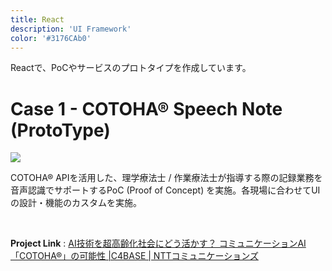 ```yaml
---
title: React
description: 'UI Framework'
color: '#3176CAb0'
---
```


Reactで、PoCやサービスのプロトタイプを作成しています。

# Case 1 - COTOHA® Speech Note (ProtoType)

![](/gallary/react/SpeechNote.png)


COTOHA® APIを活用した、理学療法士 / 作業療法士が指導する際の記録業務を音声認識でサポートするPoC (Proof of Concept) を実施。各現場に合わせてUIの設計・機能のカスタムを実施。  
  
<br />  

**Project Link** : [AI技術を超高齢化社会にどう活かす？ コミュニケーションAI「COTOHA®」の可能性 |C4BASE | NTTコミュニケーションズ](https://www.ntt.com/business/lp/mirai_biz/project/project_11.html)

    